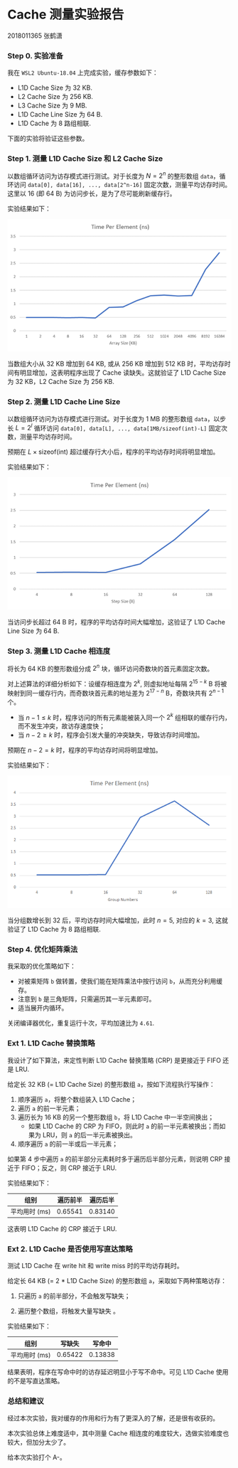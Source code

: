 # Cache 测量实验报告

2018011365 张鹤潇

### Step 0. 实验准备

我在 `WSL2 Ubuntu-18.04` 上完成实验，缓存参数如下：

- L1D Cache Size 为 32 KB.
- L2 Cache Size 为 256 KB.
- L3 Cache Size 为 9 MB.
- L1D Cache Line Size 为 64 B.
- L1D Cache 为 8 路组相联.

下面的实验将验证这些参数。

### Step 1. 测量 L1D Cache Size 和 L2 Cache Size

以数组循环访问为访存模式进行测试。对于长度为 $N=2^n$ 的整形数组 `data`，循环访问 `data[0], data[16], ..., data[2^n-16]` 固定次数，测量平均访存时间。这里以 16 (即 64 B) 为访问步长，是为了尽可能刷新缓存行。

实验结果如下：

![image-20210319131618396](report_pic/image-20210319131618396.png)

当数组大小从 32 KB 增加到 64 KB, 或从 256 KB 增加到 512 KB 时，平均访存时间有明显增加，这表明程序出现了 Cache 读缺失。这就验证了 L1D Cache Size 为 32 KB，L2 Cache Size 为 256 KB.

### Step 2. 测量 L1D Cache Line Size

以数组循环访问为访存模式进行测试。对于长度为 1 MB 的整形数组 `data`，以步长 $L = 2^l$ 循环访问 `data[0], data[L], ..., data[1MB/sizeof(int)-L]` 固定次数，测量平均访存时间。

预期在 $L\times \text{sizeof(int)}$ 超过缓存行大小后，程序的平均访存时间将明显增加。

实验结果如下：

![image-20210319132646370](report_pic/image-20210319132646370.png)

当访问步长超过 64 B 时，程序的平均访存时间大幅增加，这验证了 L1D Cache Line Size 为 64 B.

### Step 3. 测量 L1D Cache 相连度

将长为 64 KB 的整形数组分成 $2^n$ 块，循环访问奇数块的首元素固定次数。

对上述算法的详细分析如下：设缓存相连度为 $2^k$, 则虚拟地址每隔 $2^{15-k}$ B 将被映射到同一缓存行内，而奇数块首元素的地址差为 $2^{17-n}$ B，奇数块共有 $2^{n-1}$ 个。

- 当 $n-1\le k$ 时，程序访问的所有元素能被装入同一个 $2^k$ 组相联的缓存行内，而不发生冲突，故访存速度快；
- 当 $n-2\ge k$ 时，程序会引发大量的冲突缺失，导致访存时间增加。

预期在 $n-2=k$ 时，程序的平均访存时间将明显增加。

实验结果如下：

![image-20210319142352741](report_pic/image-20210319142352741.png)

当分组数增长到 32 后，平均访存时间大幅增加，此时 $n = 5$, 对应的 $k=3$, 这就验证了 L1D Cache 为 8 路组相联.

### Step 4. 优化矩阵乘法

我采取的优化策略如下：

- 对被乘矩阵 `b` 做转置，使我们能在矩阵乘法中按行访问 `b`，从而充分利用缓存。
- 注意到 `b` 是三角矩阵，只需遍历其一半元素即可。
- 适当展开内循环。

关闭编译器优化，重复运行十次，平均加速比为 `4.61`.

### Ext 1. L1D Cache 替换策略

我设计了如下算法，来定性判断 L1D Cache 替换策略 (CRP) 是更接近于 FIFO 还是 LRU.

给定长 32 KB (= L1D Cache Size) 的整形数组 `a`，按如下流程执行写操作：

1. 顺序遍历 `a`，将整个数组装入 L1D Cache；
2. 遍历 `a` 的前一半元素；
3. 遍历长为 16 KB 的另一个整形数组 `b`，将 L1D Cache 中一半空间换出；
   - 如果 L1D Cache 的 CRP 为 FIFO，则此时 `a` 的前一半元素被换出；而如果为 LRU，则 `a` 的后一半元素被换出。
4. 顺序遍历 `a` 的前一半或后一半元素；

如果第 4 步中遍历 `a` 的前半部分元素耗时多于遍历后半部分元素，则说明 CRP 接近于 FIFO；反之，则 CRP 接近于 LRU.

实验结果如下：

| 组别          | 遍历前半 | 遍历后半 |
| ------------- | -------- | -------- |
| 平均用时 (ms) | 0.65541  | 0.83140  |

这表明 L1D Cache 的 CRP 接近于 LRU.

### Ext 2. L1D Cache 是否使用写直达策略

测试 L1D Cache 在 write hit 和 write miss 时的平均访存耗时。

给定长 64 KB (= 2 * L1D Cache Size) 的整形数组 `a`，采取如下两种策略访存：

1. 只遍历 `a` 的前半部分，不会触发写缺失；

2. 遍历整个数组，将触发大量写缺失 。

实验结果如下：

| 组别          | 写缺失  | 写命中  |
| ------------- | ------- | ------- |
| 平均用时 (ms) | 0.65422 | 0.13838 |

结果表明，程序在写命中时的访存延迟明显小于写不命中。可见 L1D Cache 使用的不是写直达策略。

### 总结和建议

经过本次实验，我对缓存的作用和行为有了更深入的了解，还是很有收获的。

本次实验总体上难度适中，其中测量 Cache 相连度的难度较大，选做实验难度也较大，但加分太少了。

给本次实验打个 A-。
